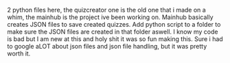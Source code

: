 2 python files here, the quizcreator one is the old one that i made on a whim, the mainhub is the project ive been working on. Mainhub basically creates JSON files to save created quizzes. Add python script to a folder to make sure the JSON files are created in that folder aswell. I know my code is bad but I am new at this and holy shit it was so fun making this. Sure i had to google aLOT about json files and json file handling, but it was pretty worth it. 
